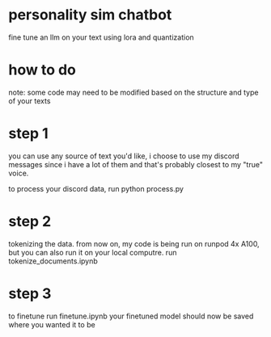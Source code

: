 # personality sim chatbot
fine tune an llm on your text using lora and quantization

# how to do

note: some code may need to be modified based on the structure and type of your texts

# step 1
you can use any source of text you'd like, i choose to use my discord messages since i have a lot of them and that's probably closest to my "true" voice. 

to process your discord data, run python process.py

# step 2 
tokenizing the data. from now on, my code is being run on runpod 4x A100, but you can also run it on your local computre. run tokenize_documents.ipynb

# step 3
to finetune run finetune.ipynb 
your finetuned model should now be saved where you wanted it to be
